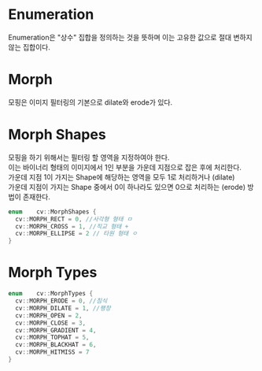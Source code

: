 # Enumeration   
Enumeration은 "상수" 집합을 정의하는 것을 뜻하며 이는 고유한 값으로 절대 변하지 않는 집합이다.

# Morph
모핑은 이미지 필터링의 기본으로 dilate와 erode가 있다.

# Morph Shapes

모핑을 하기 위해서는 필터링 할 영역을 지정하여야 한다.    
이는 바이너리 형태의 이미지에서 1인 부분을 가운데 지점으로 잡은 후에 처리한다.   
가운데 지점 1이 가지는 Shape에 해당하는 영역을 모두 1로 처리하거나 (dilate)   
가운데 지점이 가지는 Shape 중에서 0이 하나라도 있으면 0으로 처리하는 (erode) 방법이 존재한다.   

```cpp
enum  	cv::MorphShapes {
  cv::MORPH_RECT = 0, //사각형 형태 ㅁ
  cv::MORPH_CROSS = 1, //직교 형태 +
  cv::MORPH_ELLIPSE = 2 // 타원 형태 ㅇ
}
```

# Morph Types

```cpp
enum  	cv::MorphTypes {
  cv::MORPH_ERODE = 0, //침식
  cv::MORPH_DILATE = 1, //팽창
  cv::MORPH_OPEN = 2, 
  cv::MORPH_CLOSE = 3,
  cv::MORPH_GRADIENT = 4,
  cv::MORPH_TOPHAT = 5,
  cv::MORPH_BLACKHAT = 6,
  cv::MORPH_HITMISS = 7
}
```


